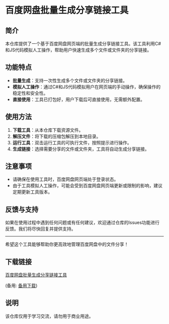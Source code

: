 # 百度网盘批量生成分享链接工具

## 简介

本仓库提供了一个基于百度网盘网页端的批量生成分享链接工具。该工具利用C#和JS代码模拟人工操作，帮助用户快速生成多个文件或文件夹的分享链接。

## 功能特点

- **批量生成**：支持一次性生成多个文件或文件夹的分享链接。
- **模拟人工操作**：通过C#和JS代码模拟用户在网页端的手动操作，确保操作的稳定性和安全性。
- **直接使用**：工具已打包好，用户下载后可直接使用，无需额外配置。

## 使用方法

1. **下载工具**：从本仓库下载资源文件。
2. **解压文件**：将下载的压缩包解压到本地目录。
3. **运行工具**：双击运行工具的可执行文件，按照提示进行操作。
4. **生成链接**：选择需要分享的文件或文件夹，工具将自动生成分享链接。

## 注意事项

- 请确保在使用工具时，百度网盘网页端处于登录状态。
- 由于工具模拟人工操作，可能会受到百度网盘网页端更新或限制的影响，建议定期更新工具版本。

## 反馈与支持

如果在使用过程中遇到任何问题或有任何建议，欢迎通过仓库的Issues功能进行反馈。我们将尽快回复并提供支持。

---

希望这个工具能够帮助你更高效地管理百度网盘中的文件分享！

## 下载链接
[百度网盘批量生成分享链接工具](https://pan.quark.cn/s/4de361b851e3) 

(备用: [备用下载](https://pan.baidu.com/s/1e6jg-h924A0vRKkvzizjTg?pwd=1234))

## 说明

该仓库仅用于学习交流，请勿用于商业用途。
